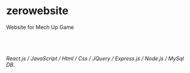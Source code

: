 # zerowebsite
<p> Website for Mech Up Game </p>
<br>
<br>


<h6> React.js / JavaScript / Html / Css / JQuery / Express.js / Node.js / MySql DB. </h6>
